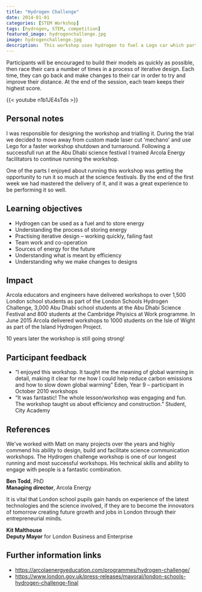 ```yaml
---
title: "Hydrogen Challenge"
date: 2014-01-01
categories: [STEM Workshop]
tags: [hydrogen, STEM, competition]
featured_image: hydrogenchallenge.jpg
image: hydrogenchallenge.jpg
description:  This workshop uses hydrogen to fuel a Lego car which participants will design and build. The cars that each team builds will have a race of efficiency – the car which travels the furthest on a fixed amount of fuel will win!
---
```


Participants will be encouraged to build their models as quickly as possible, then race their cars a number of times in a process of iterative design.  Each time, they can go back and make changes to their car in order to try and improve their distance.  At the end of the session, each team keeps their highest score.

{{< youtube n1b1JE4sTds >}}

## Personal notes

I was responsible for designing the workshop and trialling it. During the trial we decided to move away from custom made laser cut 'mechano' and use Lego for a faster workshop shutdown and turnaround. Following a successfull run at the Abu Dhabi science festival I trained Arcola Energy facilitators to continue running the workshop.

One of the parts I enjoyed about running this workshop was getting the
opportunity to run it so much at the science festivals. By the end of the first
week we had mastered the delivery of it, and it was a great experience to be
performing it so well.

## Learning objectives

* Hydrogen can be used as a fuel and to store energy
* Understanding the process of storing energy
* Practising iterative design – working quickly, failing fast
* Team work and co-operation
* Sources of energy for the future
* Understanding what is meant by efficiency
* Understanding why we make changes to designs

## Impact

Arcola educators and engineers have delivered workshops to over 1,500 London
school students as part of the London Schools Hydrogen Challenge, 3,000 Abu
Dhabi school students at the Abu Dhabi Science Festival and 800 students at the
Cambridge Phyisics at Work programme. In June 2015 Arcola delivered workshops to
1000 students on the Isle of Wight as part of the Island Hydrogen Project.

10 years later the workshop is still going strong!

## Participant feedback

* “I enjoyed this workshop. It taught me the meaning of global warming in detail, making it clear for me how I could help reduce carbon emissions and how to slow down global warming” Eden, Year 9 – participant in October 2010 workshops
* “It was fantastic! The whole lesson/workshop was engaging and fun. The workshop taught us about efficiency and construction.” Student, City Academy

## References

We've worked with Matt on many projects over the years and highly commend his ability to design, build and facilitate science communication workshops. The Hydrogen challenge workshop is one of our longest running and most successful workshops. His technical skills and ability to engage with people is a fantastic combination.

**Ben Todd**, PhD  
**Managing director**, Arcola Energy

It is vital that London school pupils gain hands on experience of the latest technologies and the science involved, if they are to become the innovators of tomorrow creating future growth and jobs in London through their entrepreneurial minds.

**Kit Malthouse**  
**Deputy Mayor** for London Business and Enterprise


## Further information links

* https://arcolaenergyeducation.com/programmes/hydrogen-challenge/
* https://www.london.gov.uk/press-releases/mayoral/london-schools-hydrogen-challenge-final

